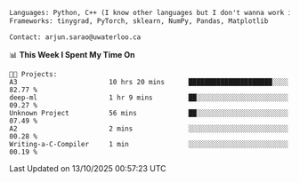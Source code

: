 ```txt
Languages: Python, C++ (I know other languages but I don't wanna work in em)
Frameworks: tinygrad, PyTorch, sklearn, NumPy, Pandas, Matplotlib

Contact: arjun.sarao@uwaterloo.ca
```

<!--START_SECTION:waka-->
📊 **This Week I Spent My Time On** 

```text
🐱‍💻 Projects: 
A3                       10 hrs 20 mins      █████████████████████░░░░   82.77 % 
deep-ml                  1 hr 9 mins         ██░░░░░░░░░░░░░░░░░░░░░░░   09.27 % 
Unknown Project          56 mins             ██░░░░░░░░░░░░░░░░░░░░░░░   07.49 % 
A2                       2 mins              ░░░░░░░░░░░░░░░░░░░░░░░░░   00.28 % 
Writing-a-C-Compiler     1 min               ░░░░░░░░░░░░░░░░░░░░░░░░░   00.19 % 
```


 Last Updated on 13/10/2025 00:57:23 UTC
<!--END_SECTION:waka-->
